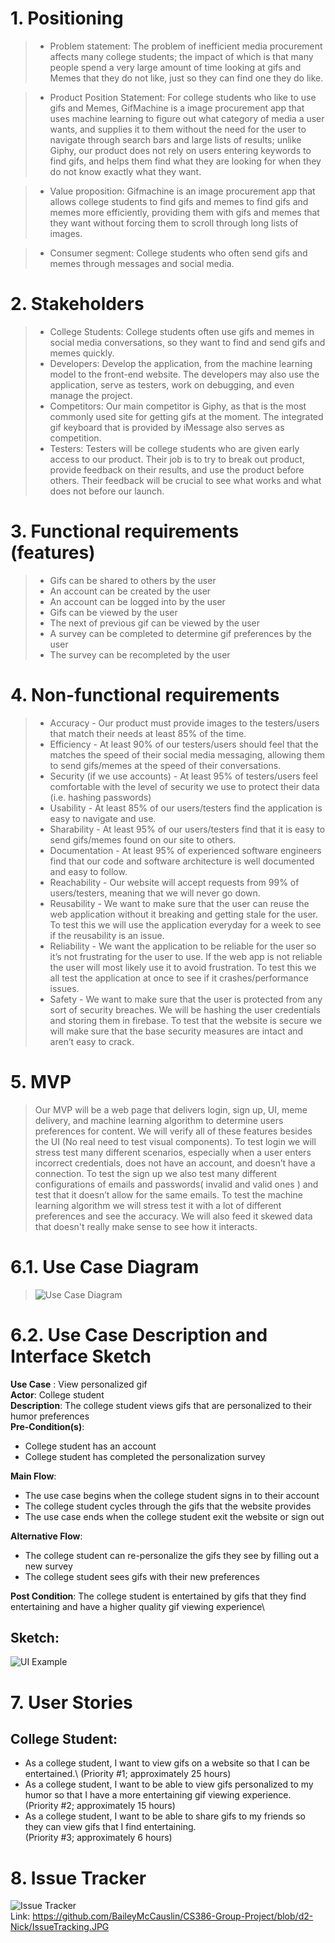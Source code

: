 # 1. Positioning
 > * Problem statement:
  The problem of inefficient media procurement affects many college students; the impact of which is that many people spend a very large amount of time        looking at gifs and Memes that they do not like, just so they can find one they do like.

 > * Product Position Statement:
  For college students who like to use gifs and Memes, GifMachine is a image procurement app that uses machine learning to figure out what category of media a user wants, and supplies it to them without the need for the user to navigate through search bars and large lists of results; unlike Giphy, our product does not rely on users entering keywords to find gifs, and helps them find what they are looking for when they do not know exactly what they want.

 > * Value proposition:
  Gifmachine is an image procurement app that allows college students to find gifs and memes to find gifs and memes more efficiently, providing them with gifs and memes that they want without forcing them to scroll through long lists of images.
  
 > * Consumer segment: College students who often send gifs and memes through messages and social media.

# 2. Stakeholders

 > * College Students: College students often use gifs and memes in social media conversations, so they want to find and send gifs and memes quickly.
 > * Developers: Develop the application, from the machine learning model to the front-end website. The developers may also use the application, serve as testers, work on debugging, and even manage the project.
 > * Competitors: Our main competitor is Giphy, as that is the most commonly used site for getting gifs at the moment. The integrated gif keyboard that is provided by iMessage also serves as competition.
 > * Testers: Testers will be college students who are given early access to our product. Their job is to try to break out product, provide feedback on their results, and use the product before others. Their feedback will be crucial to see what works and what does not before our launch.


# 3. Functional requirements (features)

  > * Gifs can be shared to others by the user
  > * An account can be created by the user
  > * An account can be logged into by the user
  > * Gifs can be viewed by the user
  > * The next of previous gif can be viewed by the user
  > * A survey can be completed to determine gif preferences by the user
  > * The survey can be recompleted by the user

# 4. Non-functional requirements

> * Accuracy - Our product must provide images to the testers/users that match their needs at least 85% of the time.
> * Efficiency - At least 90% of our testers/users should feel that the matches the speed of their social media messaging, allowing them to send gifs/memes at the speed of their conversations.
> * Security (if we use accounts) - At least 95% of testers/users feel comfortable with the level of security we use to protect their data (i.e. hashing passwords)
> * Usability - At least 85% of our users/testers find the application is easy to navigate and use.
> * Sharability - At least 95% of our users/testers find that it is easy to send gifs/memes found on our site to others.
> * Documentation - At least 95% of experienced software engineers find that our code and software architecture is well documented and easy to follow.
> * Reachability - Our website will accept requests from 99% of users/testers, meaning that we will never go down.
> * Reusability - We want to make sure that the user can reuse the web application without it breaking and getting stale for the user. To test this we will use the    application everyday for a week to see if the reusability is an issue. 
> * Reliability - We want the application to be reliable for the user so it’s not frustrating for the user to use.  If the web app is not reliable the user will most likely use it to avoid frustration. To test this we all test the application at once to see if it crashes/performance issues. 
> * Safety - We want to make sure that the user is protected from any sort of security breaches. We will be hashing the user credentials and storing them in firebase. To test that the website is secure we will make sure that the base security measures are intact and aren’t easy to crack. 

# 5. MVP <br>
> Our MVP will be a web page that delivers login, sign up, UI, meme delivery, and machine learning algorithm to determine users preferences for content. We will verify all of these features besides the UI (No real need to test  visual components). To test login we will stress test many different scenarios, especially when a user enters incorrect credentials, does not have an account, and doesn’t have a connection. To test the sign up we also test many different configurations of emails and passwords( invalid and valid ones ) and test that it doesn’t allow for the same emails. To test the machine learning algorithm we will stress test it with a lot of different preferences and see the accuracy. We will also feed it skewed data that doesn't really make sense to see how it interacts.

# 6.1. Use Case Diagram
> ![Use Case Diagram](https://github.com/BaileyMcCauslin/CS386-Group-Project/blob/Deliverable2/UseCase.JPG)

# 6.2. Use Case Description and Interface Sketch

**Use Case** : View personalized gif\
**Actor**: College student\
**Description**: The college student views gifs that are personalized to their humor preferences\
**Pre-Condition(s)**:
- College student has an account
- College student has completed the personalization survey

**Main Flow**:
- The use case begins when the college student signs in to their account
- The college student cycles through the gifs that the website provides
- The use case ends when the college student exit the website or sign out

**Alternative Flow**:
- The college student can re-personalize the gifs they see by filling out a new survey
- The college student sees gifs with their new preferences

**Post Condition**: The college student is entertained by gifs that they find entertaining and have a higher quality gif viewing experience\

## Sketch: 
 ![UI Example](https://github.com/BaileyMcCauslin/CS386-Group-Project/blob/d2-Nick/UI%20Example.JPG)
 
# 7. User Stories
 
## College Student: 

- As a college student, I want to view gifs on a website so that I can be entertained.\ (Priority #1; approximately 25 hours)
- As a college student, I want to be able to view gifs personalized to my humor so that I have a more entertaining gif viewing experience.\
(Priority #2; approximately 15 hours)		
- As a college student, I want to be able to share gifs to my friends so they can view gifs that I find entertaining.\
		(Priority #3; approximately 6 hours)

# 8. Issue Tracker
![Issue Tracker](https://github.com/BaileyMcCauslin/CS386-Group-Project/blob/d2-Nick/IssueTracking.JPG)\
Link: https://github.com/BaileyMcCauslin/CS386-Group-Project/blob/d2-Nick/IssueTracking.JPG

